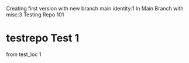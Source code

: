 Creating first version with new branch 
main identity:1
In Main Branch with misc:3
Testing Repo 101
# testrepo Test 1
from test_loc 1
